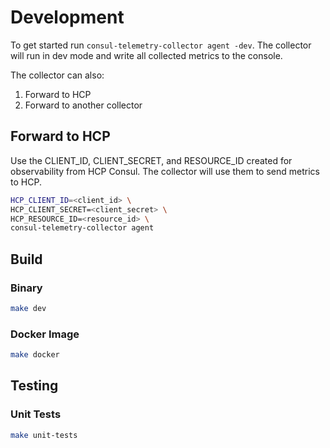 # Development

To get started run `consul-telemetry-collector agent -dev`. The collector
will run in dev mode and write all collected metrics to the console.

The collector can also:

1. Forward to HCP
2. Forward to another collector

## Forward to HCP

Use the CLIENT_ID, CLIENT_SECRET, and RESOURCE_ID created for observability
from HCP Consul. The collector will use them to send metrics to HCP.

```bash
HCP_CLIENT_ID=<client_id> \
HCP_CLIENT_SECRET=<client_secret> \
HCP_RESOURCE_ID=<resource_id> \
consul-telemetry-collector agent
```

## Build

### Binary

```bash
make dev
```

### Docker Image

```bash
make docker
```

## Testing

### Unit Tests

```bash
make unit-tests
```
